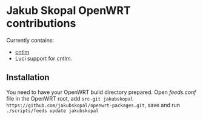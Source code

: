 # Jakub Skopal OpenWRT contributions

Currently contains:
- [cntlm](http://cntlm.sourceforge.net/)
- Luci support for cntlm.

## Installation

You need to have your OpenWRT build directory prepared. Open *feeds.conf* file in the OpenWRT root, add `src-git jakubskopal https://github.com/jakubskopal/openwrt-packages.git`, save and run `./scripts/feeds update jakubskopal`


